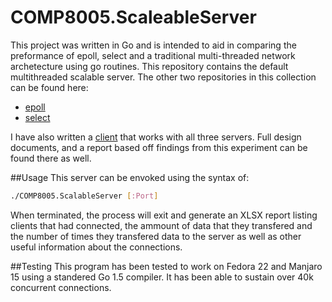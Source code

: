 # COMP8005.ScaleableServer
This project was written in Go and is intended to aid in comparing the preformance of epoll, select and a traditional multi-threaded network archetecture using go routines. This repository contains the default multithreaded scalable server. The other two repositories in this collection can be found here:
* [epoll](https://github.com/mvouve/COMP8005.EPollScalableServer)
* [select](https://github.com/mvouve/COMP8005.SelectScalableServer)

I have also written a [client](https://github.com/mvouve/COMP8005.ScalableServerClient) that works with all three servers. Full design documents, and a report based off findings from this experiment can be found there as well.

##Usage
This server can be envoked using the syntax of:
```bash
./COMP8005.ScalableServer [:Port]
```

When terminated, the process will exit and generate an XLSX report listing clients that had connected, the ammount of data that they transfered and the number of times they transfered data to the server as well as other useful information about the connections.

##Testing
This program has been tested to work on Fedora 22 and Manjaro 15 using a standered Go 1.5 compiler. It has been able to sustain over 40k concurrent connections.
